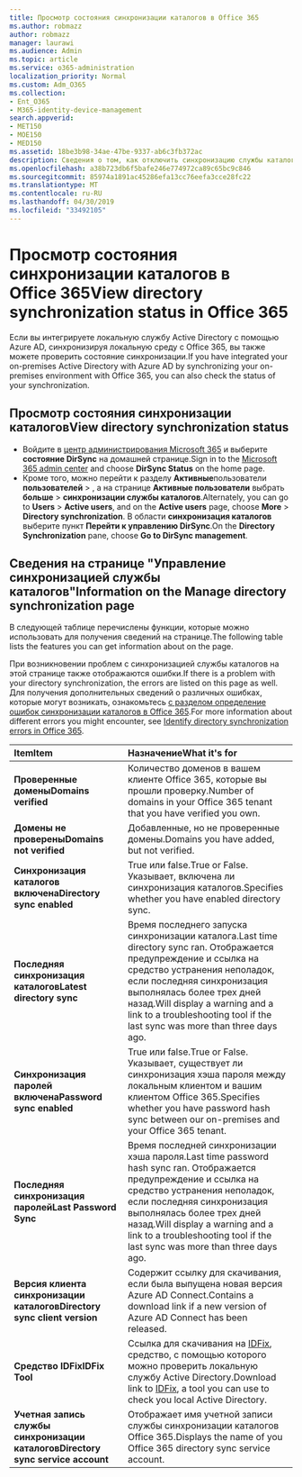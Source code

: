 ```yaml
---
title: Просмотр состояния синхронизации каталогов в Office 365
ms.author: robmazz
author: robmazz
manager: laurawi
ms.audience: Admin
ms.topic: article
ms.service: o365-administration
localization_priority: Normal
ms.custom: Adm_O365
ms.collection:
- Ent_O365
- M365-identity-device-management
search.appverid:
- MET150
- MOE150
- MED150
ms.assetid: 18be3b98-34ae-47be-9337-ab6c3fb372ac
description: Сведения о том, как отключить синхронизацию службы каталогов. Вы также можете просмотреть его состояние.
ms.openlocfilehash: a38b723db6f5bafe246e774972ca89c65bc9c846
ms.sourcegitcommit: 85974a1891ac45286efa13cc76eefa3cce28fc22
ms.translationtype: MT
ms.contentlocale: ru-RU
ms.lasthandoff: 04/30/2019
ms.locfileid: "33492105"
---
```

# <a name="view-directory-synchronization-status-in-office-365"></a><span data-ttu-id="d74b9-104">Просмотр состояния синхронизации каталогов в Office 365</span><span class="sxs-lookup"><span data-stu-id="d74b9-104">View directory synchronization status in Office 365</span></span>

<span data-ttu-id="d74b9-105">Если вы интегрируете локальную службу Active Directory с помощью Azure AD, синхронизируя локальную среду с Office 365, вы также можете проверить состояние синхронизации.</span><span class="sxs-lookup"><span data-stu-id="d74b9-105">If you have integrated your on-premises Active Directory with Azure AD by synchronizing your on-premises environment with Office 365, you can also check the status of your synchronization.</span></span>
  
## <a name="view-directory-synchronization-status"></a><span data-ttu-id="d74b9-106">Просмотр состояния синхронизации каталогов</span><span class="sxs-lookup"><span data-stu-id="d74b9-106">View directory synchronization status</span></span>

- <span data-ttu-id="d74b9-107">Войдите в [центр администрирования Microsoft 365](https://admin.microsoft.com) и выберите **состояние DirSync** на домашней странице.</span><span class="sxs-lookup"><span data-stu-id="d74b9-107">Sign in to the [Microsoft 365 admin center](https://admin.microsoft.com) and choose **DirSync Status** on the home page.</span></span>
- <span data-ttu-id="d74b9-108">Кроме того, можно перейти к разделу **Активные**пользователи **пользователей** \> , а на странице **Активные пользователи** выбрать **больше** \> **синхронизации службы каталогов**.</span><span class="sxs-lookup"><span data-stu-id="d74b9-108">Alternately, you can go to **Users** \> **Active users**, and on the **Active users** page, choose **More** \> **Directory synchronization**.</span></span> <span data-ttu-id="d74b9-109">В области **синхронизация каталогов** выберите пункт **Перейти к управлению DirSync**.</span><span class="sxs-lookup"><span data-stu-id="d74b9-109">On the **Directory Synchronization** pane, choose **Go to DirSync management**.</span></span>

## <a name="information-on-the-manage-directory-synchronization-page"></a><span data-ttu-id="d74b9-110">Сведения на странице "Управление синхронизацией службы каталогов"</span><span class="sxs-lookup"><span data-stu-id="d74b9-110">Information on the Manage directory synchronization page</span></span>

<span data-ttu-id="d74b9-111">В следующей таблице перечислены функции, которые можно использовать для получения сведений на странице.</span><span class="sxs-lookup"><span data-stu-id="d74b9-111">The following table lists the features you can get information about on the page.</span></span>
  
<span data-ttu-id="d74b9-112">При возникновении проблем с синхронизацией службы каталогов на этой странице также отображаются ошибки.</span><span class="sxs-lookup"><span data-stu-id="d74b9-112">If there is a problem with your directory synchronization, the errors are listed on this page as well.</span></span> <span data-ttu-id="d74b9-113">Для получения дополнительных сведений о различных ошибках, которые могут возникать, ознакомьтесь [с разделом определение ошибок синхронизации каталогов в Office 365](identify-directory-synchronization-errors.md).</span><span class="sxs-lookup"><span data-stu-id="d74b9-113">For more information about different errors you might encounter, see [Identify directory synchronization errors in Office 365](identify-directory-synchronization-errors.md).</span></span>
  
|<span data-ttu-id="d74b9-114">**Item**</span><span class="sxs-lookup"><span data-stu-id="d74b9-114">**Item**</span></span>|<span data-ttu-id="d74b9-115">**Назначение**</span><span class="sxs-lookup"><span data-stu-id="d74b9-115">**What it's for**</span></span>|
|:-----|:-----|
|<span data-ttu-id="d74b9-116">**Проверенные домены**</span><span class="sxs-lookup"><span data-stu-id="d74b9-116">**Domains verified**</span></span> | <span data-ttu-id="d74b9-117">Количество доменов в вашем клиенте Office 365, которые вы прошли проверку.</span><span class="sxs-lookup"><span data-stu-id="d74b9-117">Number of domains in your Office 365 tenant that you have verified you own.</span></span> |
|<span data-ttu-id="d74b9-118">**Домены не проверены**</span><span class="sxs-lookup"><span data-stu-id="d74b9-118">**Domains not verified**</span></span> | <span data-ttu-id="d74b9-119">Добавленные, но не проверенные домены.</span><span class="sxs-lookup"><span data-stu-id="d74b9-119">Domains you have added, but not verified.</span></span> |
|<span data-ttu-id="d74b9-120">**Синхронизация каталогов включена**</span><span class="sxs-lookup"><span data-stu-id="d74b9-120">**Directory sync enabled**</span></span> |<span data-ttu-id="d74b9-121">True или false.</span><span class="sxs-lookup"><span data-stu-id="d74b9-121">True or False.</span></span> <span data-ttu-id="d74b9-122">Указывает, включена ли синхронизация каталогов.</span><span class="sxs-lookup"><span data-stu-id="d74b9-122">Specifies whether you have enabled directory sync.</span></span> |
|<span data-ttu-id="d74b9-123">**Последняя синхронизация каталогов**</span><span class="sxs-lookup"><span data-stu-id="d74b9-123">**Latest directory sync**</span></span> | <span data-ttu-id="d74b9-124">Время последнего запуска синхронизации каталога.</span><span class="sxs-lookup"><span data-stu-id="d74b9-124">Last time directory sync ran.</span></span> <span data-ttu-id="d74b9-125">Отображается предупреждение и ссылка на средство устранения неполадок, если последняя синхронизация выполнялась более трех дней назад.</span><span class="sxs-lookup"><span data-stu-id="d74b9-125">Will display a warning and a link to a troubleshooting tool if the last sync was more than three days ago.</span></span> |
|<span data-ttu-id="d74b9-126">**Синхронизация паролей включена**</span><span class="sxs-lookup"><span data-stu-id="d74b9-126">**Password sync enabled**</span></span> | <span data-ttu-id="d74b9-127">True или false.</span><span class="sxs-lookup"><span data-stu-id="d74b9-127">True or False.</span></span> <span data-ttu-id="d74b9-128">Указывает, существует ли синхронизация хэша пароля между локальным клиентом и вашим клиентом Office 365.</span><span class="sxs-lookup"><span data-stu-id="d74b9-128">Specifies whether you have password hash sync between our on-premises and your Office 365 tenant.</span></span> |
|<span data-ttu-id="d74b9-129">**Последняя синхронизация паролей**</span><span class="sxs-lookup"><span data-stu-id="d74b9-129">**Last Password Sync**</span></span> | <span data-ttu-id="d74b9-130">Время последней синхронизации хэша пароля.</span><span class="sxs-lookup"><span data-stu-id="d74b9-130">Last time password hash sync ran.</span></span> <span data-ttu-id="d74b9-131">Отображается предупреждение и ссылка на средство устранения неполадок, если последняя синхронизация выполнялась более трех дней назад.</span><span class="sxs-lookup"><span data-stu-id="d74b9-131">Will display a warning and a link to a troubleshooting tool if the last sync was more than three days ago.</span></span> |
|<span data-ttu-id="d74b9-132">**Версия клиента синхронизации каталогов**</span><span class="sxs-lookup"><span data-stu-id="d74b9-132">**Directory sync client version**</span></span> | <span data-ttu-id="d74b9-133">Содержит ссылку для скачивания, если была выпущена новая версия Azure AD Connect.</span><span class="sxs-lookup"><span data-stu-id="d74b9-133">Contains a download link if a new version of Azure AD Connect has been released.</span></span> |
|<span data-ttu-id="d74b9-134">**Средство IDFix**</span><span class="sxs-lookup"><span data-stu-id="d74b9-134">**IDFix Tool**</span></span> | <span data-ttu-id="d74b9-135">Ссылка для скачивания на [IDFix](install-and-run-idfix.md), средство, с помощью которого можно проверить локальную службу Active Directory.</span><span class="sxs-lookup"><span data-stu-id="d74b9-135">Download link to [IDFix](install-and-run-idfix.md), a tool you can use to check you local Active Directory.</span></span> |
|<span data-ttu-id="d74b9-136">**Учетная запись службы синхронизации каталогов**</span><span class="sxs-lookup"><span data-stu-id="d74b9-136">**Directory sync service account**</span></span> | <span data-ttu-id="d74b9-137">Отображает имя учетной записи службы синхронизации каталогов Office 365.</span><span class="sxs-lookup"><span data-stu-id="d74b9-137">Displays the name of you Office 365 directory sync service account.</span></span> |